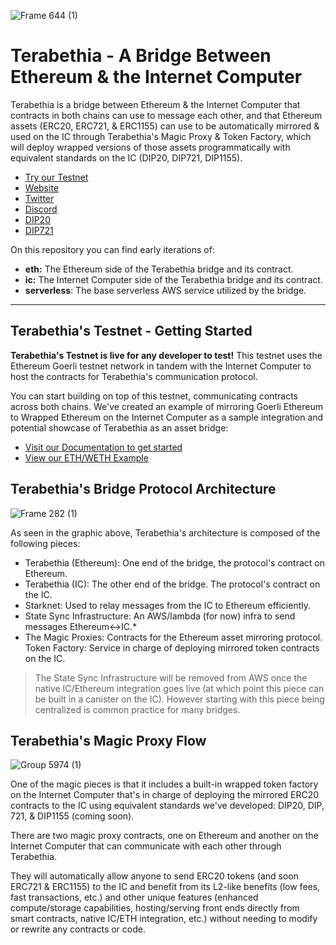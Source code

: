 ![Frame 644 (1)](https://user-images.githubusercontent.com/73345016/144523142-e67d4d3e-ae29-4e52-921e-b74fb64a57bb.png)
# Terabethia - A Bridge Between Ethereum & the Internet Computer

Terabethia is a bridge between Ethereum & the Internet Computer  that contracts in both chains can use to message each other, and that Ethereum assets (ERC20, ERC721, & ERC1155) can use to be automatically mirrored & used on the IC through Terabethia's Magic Proxy & Token Factory, which will deploy wrapped versions of those assets programmatically with equivalent standards on the IC (DIP20, DIP721, DIP1155).

- [Try our Testnet](https://app.terabethia.ooo/)
- [Website](https://terabethia.ooo/)
- [Twitter](https://twitter.com/terabethia_)
- [Discord](https://discord.gg/yVEcEzmrgm)
- [DIP20](https://github.com/Psychedelic/DIP20)
- [DIP721](https://github.com/Psychedelic/DIP721)

On this repository you can find early iterations of:

- **eth:** The Ethereum side of the Terabethia bridge and its contract.
- **ic:** The Internet Computer side of the Terabethia bridge and its contract.
- **serverless**: The base serverless AWS service utilized by the bridge.

----

## Terabethia's Testnet - Getting Started

**Terabethia's Testnet is live for any developer to test!** This testnet uses the Ethereum Goerli testnet network in tandem with the Internet Computer to host the contracts for Terabethia's communication protocol.

You can start building on top of this testnet, communicating contracts across both chains. We've created an example of mirroring Goerli Ethereum to Wrapped Ethereum on the Internet Computer as a sample integration and potential showcase of Terabethia as an asset bridge:

- [Visit our Documentation to get started](https://docs.terabethia.ooo/)
- [View our ETH/WETH Example](https://docs.terabethia.ooo/terabethia-testnet/eth-weth/)

## Terabethia's Bridge Protocol Architecture 
![Frame 282 (1)](https://user-images.githubusercontent.com/73345016/152998754-a5d799bd-516f-4986-a55f-0c2edcdf5f42.png)

As seen in the graphic above, Terabethia's architecture is composed of the following pieces:

- Terabethia (Ethereum): One end of the bridge, the protocol's contract on Ethereum.
- Terabethia (IC): The other end of the bridge. The protocol's contract on the IC.
- Starknet: Used to relay messages from the IC to Ethereum efficiently.
- State Sync Infrastructure: An AWS/lambda (for now) infra to send messages Ethereum<->IC.*
- The Magic Proxies: Contracts for the Ethereum asset mirroring protocol.
Token Factory: Service in charge of deploying mirrored token contracts on the IC.

> The State Sync Infrastructure will be removed from AWS once the native IC/Ethereum integration goes live (at which point this piece can be built in a canister on the IC). However starting with this piece being centralized is common practice for many bridges.

## Terabethia's Magic Proxy Flow 
![Group 5974 (1)](https://user-images.githubusercontent.com/73345016/144625999-3098050f-ea08-413d-9176-0b1fb116db60.png)

One of the magic pieces is that it includes a built-in wrapped token factory on the Internet Computer that's in charge of deploying the mirrored ERC20 contracts to the IC using equivalent standards we've developed: DIP20, DIP, 721, & DIP1155 (coming soon).

There are two magic proxy contracts, one on Ethereum and another on the Internet Computer that can communicate with each other through Terabethia. 

They will automatically allow anyone to send ERC20 tokens (and soon ERC721 & ERC1155) to the IC and benefit from its L2-like benefits (low fees, fast transactions, etc.) and other unique features (enhanced compute/storage capabilities, hosting/serving front ends directly from smart contracts, native IC/ETH integration, etc.) without needing to modify or rewrite any contracts or code.
